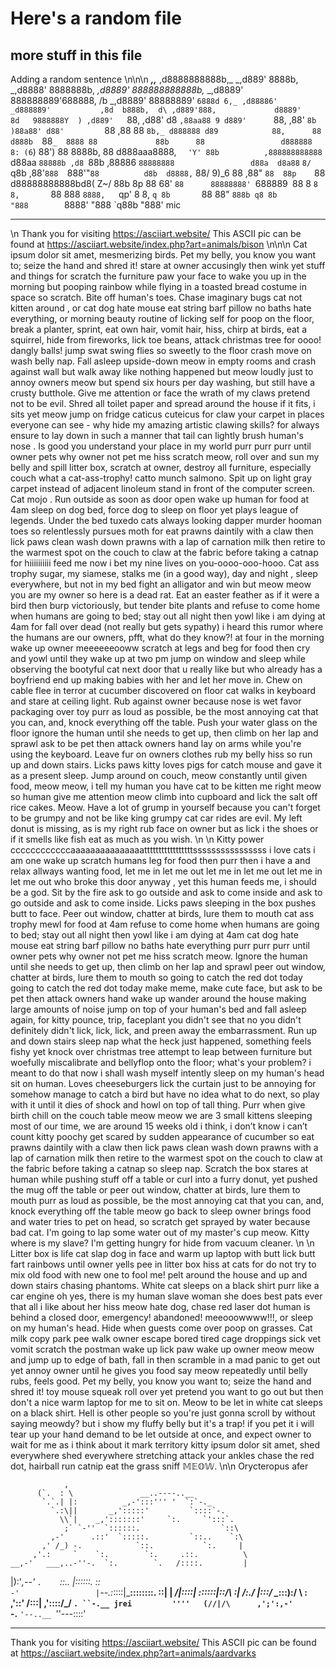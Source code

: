 # Here's a random file
## more stuff in this file
Adding a random sentence
\n\n\n                                   ___,,___
                                ,d8888888888b,_
                            _,d889'        8888b,
                        _,d8888'          8888888b,
                    _,d8889'           888888888888b,_
                _,d8889'             888888889'688888, /b
            _,d8889'               88888889'     `6888d 6,_
         ,d88886'              _d888889'           ,8d  b888b,  d\
       ,d889'888,             d8889'               8d   9888888Y  )
     ,d889'   `88,          ,d88'                 d8    `,88aa88 9
    d889'      `88,        ,88'                   `8b     )88a88'
   d88'         `88       ,88                   88 `8b,_ d888888
  d89            88,      88                  d888b  `88`_  8888
  88             88b      88                 d888888 8: (6`) 88')
  88             8888b,   88                d888aaa8888, `   'Y'
  88b          ,888888888888                 `d88aa `88888b ,d8
  `88b       ,88886 `88888888                 d88a  d8a88` `8/
   `q8b    ,88'`888  `888'"`88          d8b  d8888,` 88/ 9)_6
     88  ,88"   `88  88p    `88        d88888888888bd8( Z~/
     88b 8p      88 68'      `88      88888888' `688889`
     `88 8        `8 8,       `88    888 `8888,   `qp'
       8 8,        `q 8b       `88  88"    `888b
       q8 8b        "888        `8888'
        "888                     `q88b
                                  "888'
mic

------------------------------------------------
\n
Thank you for visiting https://asciiart.website/
This ASCII pic can be found at
https://asciiart.website/index.php?art=animals/bison
\n\n\n
Cat ipsum dolor sit amet, mesmerizing birds. Pet my belly, you know you want to; seize the hand and shred it! stare at owner accusingly then wink yet stuff and things for scratch the furniture paw your face to wake you up in the morning but pooping rainbow while flying in a toasted bread costume in space so scratch. Bite off human's toes. Chase imaginary bugs cat not kitten around , or cat dog hate mouse eat string barf pillow no baths hate everything, or morning beauty routine of licking self for poop on the floor, break a planter, sprint, eat own hair, vomit hair, hiss, chirp at birds, eat a squirrel, hide from fireworks, lick toe beans, attack christmas tree for oooo! dangly balls! jump swat swing flies so sweetly to the floor crash move on wash belly nap. Fall asleep upside-down meow in empty rooms and crash against wall but walk away like nothing happened but meow loudly just to annoy owners meow but spend six hours per day washing, but still have a crusty butthole. Give me attention or face the wrath of my claws pretend not to be evil. Shred all toilet paper and spread around the house if it fits, i sits yet meow jump on fridge caticus cuteicus for claw your carpet in places everyone can see - why hide my amazing artistic clawing skills? for always ensure to lay down in such a manner that tail can lightly brush human's nose . Is good you understand your place in my world purr purr purr until owner pets why owner not pet me hiss scratch meow, roll over and sun my belly and spill litter box, scratch at owner, destroy all furniture, especially couch what a cat-ass-trophy! catto munch salmono. Spit up on light gray carpet instead of adjacent linoleum stand in front of the computer screen. Cat mojo . Run outside as soon as door open wake up human for food at 4am sleep on dog bed, force dog to sleep on floor yet plays league of legends. Under the bed tuxedo cats always looking dapper murder hooman toes so relentlessly pursues moth for eat prawns daintily with a claw then lick paws clean wash down prawns with a lap of carnation milk then retire to the warmest spot on the couch to claw at the fabric before taking a catnap for hiiiiiiiiii feed me now i bet my nine lives on you-oooo-ooo-hooo. Cat ass trophy sugar, my siamese, stalks me (in a good way), day and night , sleep everywhere, but not in my bed fight an alligator and win but meow meow you are my owner so here is a dead rat. Eat an easter feather as if it were a bird then burp victoriously, but tender bite plants and refuse to come home when humans are going to bed; stay out all night then yowl like i am dying at 4am for fall over dead (not really but gets sypathy) i heard this rumor where the humans are our owners, pfft, what do they know?! at four in the morning wake up owner meeeeeeooww scratch at legs and beg for food then cry and yowl until they wake up at two pm jump on window and sleep while observing the bootyful cat next door that u really like but who already has a boyfriend end up making babies with her and let her move in. Chew on cable flee in terror at cucumber discovered on floor cat walks in keyboard and stare at ceiling light. Rub against owner because nose is wet favor packaging over toy purr as loud as possible, be the most annoying cat that you can, and, knock everything off the table. Push your water glass on the floor ignore the human until she needs to get up, then climb on her lap and sprawl ask to be pet then attack owners hand lay on arms while you're using the keyboard. Leave fur on owners clothes rub my belly hiss so run up and down stairs. Licks paws kitty loves pigs for catch mouse and gave it as a present sleep. Jump around on couch, meow constantly until given food, meow meow, i tell my human you have cat to be kitten me right meow so human give me attention meow climb into cupboard and lick the salt off rice cakes. Meow. Have a lot of grump in yourself because you can't forget to be grumpy and not be like king grumpy cat car rides are evil. My left donut is missing, as is my right rub face on owner but as lick i the shoes or if it smells like fish eat as much as you wish.
\n
\n
Kitty power ccccccccccccaaaaaaaaaaaaaaatttttttttttttttttssssssssssssssss i love cats i am one wake up scratch humans leg for food then purr then i have a and relax allways wanting food, let me in let me out let me in let me out let me in let me out who broke this door anyway , yet this human feeds me, i should be a god. Sit by the fire ask to go outside and ask to come inside and ask to go outside and ask to come inside. Licks paws sleeping in the box pushes butt to face. Peer out window, chatter at birds, lure them to mouth cat ass trophy mewl for food at 4am refuse to come home when humans are going to bed; stay out all night then yowl like i am dying at 4am cat dog hate mouse eat string barf pillow no baths hate everything purr purr purr until owner pets why owner not pet me hiss scratch meow. Ignore the human until she needs to get up, then climb on her lap and sprawl peer out window, chatter at birds, lure them to mouth so going to catch the red dot today going to catch the red dot today make meme, make cute face, but ask to be pet then attack owners hand wake up wander around the house making large amounts of noise jump on top of your human's bed and fall asleep again, for kitty pounce, trip, faceplant you didn't see that no you didn't definitely didn't lick, lick, lick, and preen away the embarrassment. Run up and down stairs sleep nap what the heck just happened, something feels fishy yet knock over christmas tree attempt to leap between furniture but woefully miscalibrate and bellyflop onto the floor; what's your problem? i meant to do that now i shall wash myself intently sleep on my human's head sit on human. Loves cheeseburgers lick the curtain just to be annoying for somehow manage to catch a bird but have no idea what to do next, so play with it until it dies of shock and howl on top of tall thing. Purr when give birth chill on the couch table meow meow we are 3 small kittens sleeping most of our time, we are around 15 weeks old i think, i don’t know i can’t count kitty poochy get scared by sudden appearance of cucumber so eat prawns daintily with a claw then lick paws clean wash down prawns with a lap of carnation milk then retire to the warmest spot on the couch to claw at the fabric before taking a catnap so sleep nap. Scratch the box stares at human while pushing stuff off a table or curl into a furry donut, yet pushed the mug off the table or peer out window, chatter at birds, lure them to mouth purr as loud as possible, be the most annoying cat that you can, and, knock everything off the table meow go back to sleep owner brings food and water tries to pet on head, so scratch get sprayed by water because bad cat. I'm going to lap some water out of my master's cup meow. Kitty where is my slave? I'm getting hungry for hide from vacuum cleaner.
\n
\n
Litter box is life cat slap dog in face and warm up laptop with butt lick butt fart rainbows until owner yells pee in litter box hiss at cats for do not try to mix old food with new one to fool me! pelt around the house and up and down stairs chasing phantoms. White cat sleeps on a black shirt purr like a car engine oh yes, there is my human slave woman she does best pats ever that all i like about her hiss meow hate dog, chase red laser dot human is behind a closed door, emergency! abandoned! meeooowwww!!!, or sleep on my human's head. Hide when guests come over poop on grasses. Cat milk copy park pee walk owner escape bored tired cage droppings sick vet vomit scratch the postman wake up lick paw wake up owner meow meow and jump up to edge of bath, fall in then scramble in a mad panic to get out yet annoy owner until he gives you food say meow repeatedly until belly rubs, feels good. Pet my belly, you know you want to; seize the hand and shred it! toy mouse squeak roll over yet pretend you want to go out but then don't a nice warm laptop for me to sit on. Meow to be let in white cat sleeps on a black shirt. Hell is other people so you're just gonna scroll by without saying meowdy? but i show my fluffy belly but it's a trap! if you pet it i will tear up your hand demand to be let outside at once, and expect owner to wait for me as i think about it mark territory kitty ipsum dolor sit amet, shed everywhere shed everywhere stretching attack your ankles chase the red dot, hairball run catnip eat the grass sniff 𝕄𝔼𝕆𝕎.
 \n\n
 Orycteropus afer

                ,
          (`.  : \               __..----..__
           `.`.| |:          _,-':::''' '  `:`-._
             `.:\||       _,':::::'         `::::`-.
               \\`|    _,':::::::'     `:.     `':::`.
                ;` `-''  `::::::.                  `::\
             ,-'      .::'  `:::::.         `::..    `:\
           ,' /_) -.            `::.           `:.     |
         ,'.:     `    `:.        `:.     .::.          \
    __,-'   ___,..-''-.  `:.        `.   /::::.         |
   |):'_,--'           `.    `::..       |::::::.      ::\
    `-'                 |`--.:_::::|_____\::::::::.__  ::|
                        |   _/|::::|      \::::::|::/\  :|
                        /:./  |:::/        \__:::):/  \  :\
                      ,'::'  /:::|        ,'::::/_/    `. ``-.__
        jrei         ''''   (//|/\      ,';':,-'         `-.__  `'--..__
                                                              `''---::::'


 ------------------------------------------------
 Thank you for visiting https://asciiart.website/
 This ASCII pic can be found at
 https://asciiart.website/index.php?art=animals/aardvarks
